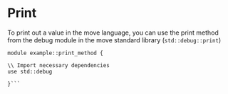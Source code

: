 # Print 
To print out a value in the move language, you can use the print method from the debug module in the move standard library (`std::debug::print`)

```move
module example::print_method {

\\ Import necessary dependencies
use std::debug

}```
